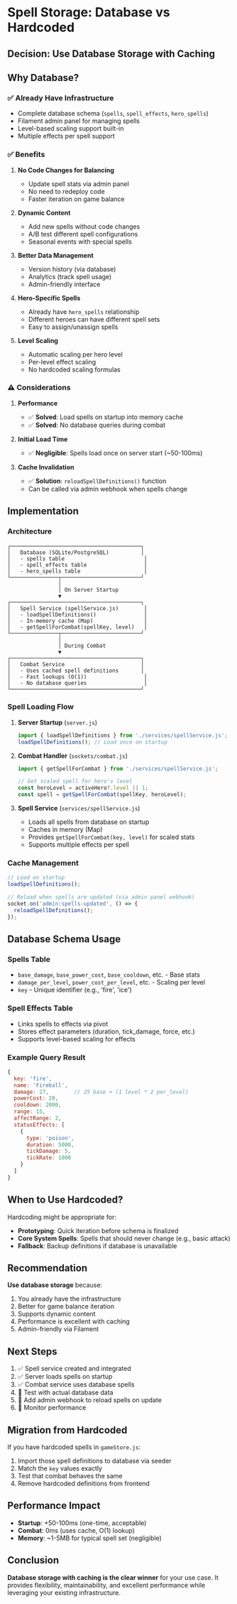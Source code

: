 # Spell Storage: Database vs Hardcoded

## Decision: **Use Database Storage with Caching**

## Why Database?

### ✅ Already Have Infrastructure
- Complete database schema (`spells`, `spell_effects`, `hero_spells`)
- Filament admin panel for managing spells
- Level-based scaling support built-in
- Multiple effects per spell support

### ✅ Benefits

1. **No Code Changes for Balancing**
   - Update spell stats via admin panel
   - No need to redeploy code
   - Faster iteration on game balance

2. **Dynamic Content**
   - Add new spells without code changes
   - A/B test different spell configurations
   - Seasonal events with special spells

3. **Better Data Management**
   - Version history (via database)
   - Analytics (track spell usage)
   - Admin-friendly interface

4. **Hero-Specific Spells**
   - Already have `hero_spells` relationship
   - Different heroes can have different spell sets
   - Easy to assign/unassign spells

5. **Level Scaling**
   - Automatic scaling per hero level
   - Per-level effect scaling
   - No hardcoded scaling formulas

### ⚠️ Considerations

1. **Performance**
   - ✅ **Solved**: Load spells on startup into memory cache
   - ✅ **Solved**: No database queries during combat

2. **Initial Load Time**
   - ✅ **Negligible**: Spells load once on server start (~50-100ms)

3. **Cache Invalidation**
   - ✅ **Solution**: `reloadSpellDefinitions()` function
   - Can be called via admin webhook when spells change

## Implementation

### Architecture

```
┌─────────────────────────────────────────┐
│   Database (SQLite/PostgreSQL)          │
│   - spells table                         │
│   - spell_effects table                  │
│   - hero_spells table                    │
└───────────────┬─────────────────────────┘
                │
                │ On Server Startup
                ▼
┌─────────────────────────────────────────┐
│   Spell Service (spellService.js)        │
│   - loadSpellDefinitions()               │
│   - In-memory cache (Map)                │
│   - getSpellForCombat(spellKey, level)   │
└───────────────┬─────────────────────────┘
                │
                │ During Combat
                ▼
┌─────────────────────────────────────────┐
│   Combat Service                        │
│   - Uses cached spell definitions       │
│   - Fast lookups (O(1))                  │
│   - No database queries                  │
└─────────────────────────────────────────┘
```

### Spell Loading Flow

1. **Server Startup** (`server.js`)
   ```javascript
   import { loadSpellDefinitions } from './services/spellService.js';
   loadSpellDefinitions(); // Load once on startup
   ```

2. **Combat Handler** (`sockets/combat.js`)
   ```javascript
   import { getSpellForCombat } from './services/spellService.js';
   
   // Get scaled spell for hero's level
   const heroLevel = activeHero?.level || 1;
   const spell = getSpellForCombat(spellKey, heroLevel);
   ```

3. **Spell Service** (`services/spellService.js`)
   - Loads all spells from database on startup
   - Caches in memory (Map)
   - Provides `getSpellForCombat(key, level)` for scaled stats
   - Supports multiple effects per spell

### Cache Management

```javascript
// Load on startup
loadSpellDefinitions();

// Reload when spells are updated (via admin panel webhook)
socket.on('admin:spells-updated', () => {
  reloadSpellDefinitions();
});
```

## Database Schema Usage

### Spells Table
- `base_damage`, `base_power_cost`, `base_cooldown`, etc. - Base stats
- `damage_per_level`, `power_cost_per_level`, etc. - Scaling per level
- `key` - Unique identifier (e.g., 'fire', 'ice')

### Spell Effects Table
- Links spells to effects via pivot
- Stores effect parameters (duration, tick_damage, force, etc.)
- Supports level-based scaling for effects

### Example Query Result

```javascript
{
  key: 'fire',
  name: 'Fireball',
  damage: 27,        // 25 base + (1 level * 2 per_level)
  powerCost: 20,
  cooldown: 2000,
  range: 15,
  affectRange: 2,
  statusEffects: [
    {
      type: 'poison',
      duration: 5000,
      tickDamage: 5,
      tickRate: 1000
    }
  ]
}
```

## When to Use Hardcoded?

Hardcoding might be appropriate for:
- **Prototyping**: Quick iteration before schema is finalized
- **Core System Spells**: Spells that should never change (e.g., basic attack)
- **Fallback**: Backup definitions if database is unavailable

## Recommendation

**Use database storage** because:
1. You already have the infrastructure
2. Better for game balance iteration
3. Supports dynamic content
4. Performance is excellent with caching
5. Admin-friendly via Filament

## Next Steps

1. ✅ Spell service created and integrated
2. ✅ Server loads spells on startup
3. ✅ Combat service uses database spells
4. 🔄 Test with actual database data
5. 🔄 Add admin webhook to reload spells on update
6. 🔄 Monitor performance

## Migration from Hardcoded

If you have hardcoded spells in `gameStore.js`:
1. Import those spell definitions to database via seeder
2. Match the `key` values exactly
3. Test that combat behaves the same
4. Remove hardcoded definitions from frontend

## Performance Impact

- **Startup**: +50-100ms (one-time, acceptable)
- **Combat**: 0ms (uses cache, O(1) lookup)
- **Memory**: ~1-5MB for typical spell set (negligible)

## Conclusion

**Database storage with caching is the clear winner** for your use case. It provides flexibility, maintainability, and excellent performance while leveraging your existing infrastructure.

